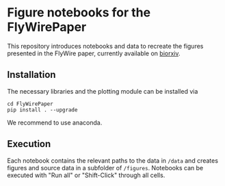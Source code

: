 # Figure notebooks for the FlyWirePaper

This repository introduces notebooks and data to recreate the figures presented in the FlyWire paper, currently available on [biorxiv](https://www.biorxiv.org/content/10.1101/2020.08.30.274225v1).

## Installation

The necessary libraries and the plotting module can be installed via

```
cd FlyWirePaper
pip install . --upgrade
```

We recommend to use anaconda. 

## Execution

Each notebook contains the relevant paths to the data in `/data` and creates figures and source data in a subfolder of `/figures`. Notebooks can be executed with "Run all" or "Shift-Click" through all cells.

